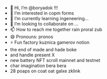 - 👋 Hi, I’m @boryadok !!!
- 👀 I’m interested in copm forms
- 🌱 I’m currently learning ingeneering...
- 💞️ I’m looking to collaborate on ...
- 📫 How to reach me together rain proral zub
- 😄 Pronouns: pronos
- ⚡ Fun factory kuznica gamerov notion
- the end of made and hade boke
- and handle present X
- new battery NFT scroll mainnet and testnet
- char imagination bera bera
- 28 poaps on coat oat galxe zklink
